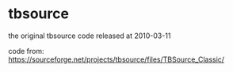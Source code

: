 # tbsource

the original tbsource code released at 2010-03-11

code from: <https://sourceforge.net/projects/tbsource/files/TBSource_Classic/>
